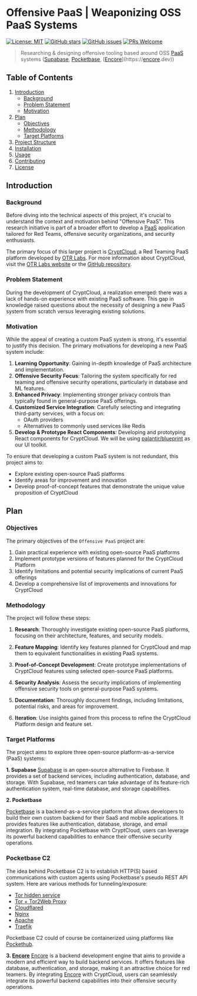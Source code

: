 # Offensive PaaS | Weaponizing OSS PaaS Systems

[![License: MIT](https://img.shields.io/badge/License-MIT-yellow.svg)](https://opensource.org/licenses/MIT)
[![GitHub stars](https://img.shields.io/github/stars/yourusername/offensivepaas.svg)](https://github.com/yourusername/offensivepaas/stargazers)
[![GitHub issues](https://img.shields.io/github/issues/yourusername/offensivepaas.svg)](https://github.com/yourusername/offensivepaas/issues)
[![PRs Welcome](https://img.shields.io/badge/PRs-welcome-brightgreen.svg)](http://makeapullrequest.com)

> Researching & designing offensive tooling based around OSS [PaaS](https://en.wikipedia.org/wiki/Platform_as_a_service) systems ([Supabase](https://supabase.com), [Pocketbase](https://github.com/pocketbase/pocketbase), [[Encore](https://encore.dev/)](https://[encore](https://encore.dev/).dev))

## Table of Contents

1. [Introduction](#introduction)
   - [Background](#background)
   - [Problem Statement](#problem-statement)
   - [Motivation](#motivation)
2. [Plan](#plan)
   - [Objectives](#objectives)
   - [Methodology](#methodology)
   - [Target Platforms](#target-platforms)
3. [Project Structure](#project-structure)
4. [Installation](#installation)
5. [Usage](#usage)
6. [Contributing](#contributing)
7. [License](#license)

## Introduction

### Background

Before diving into the technical aspects of this project, it's crucial to understand the context and motivation behind "Offensive PaaS". This research initiative is part of a broader effort to develop a [PaaS](https://en.wikipedia.org/wiki/Platform_as_a_service) application tailored for Red Teams, offensive security organizations, and security enthusiasts.

The primary focus of this larger project is [CryptCloud](https://github.com/OTRLabs/CryptCloud-Platform), a Red Teaming PaaS platform developed by [OTR Labs](https://github.com/OTRLabs). For more information about CryptCloud, visit the [OTR Labs website](https://otrlabs.com/) or the [GitHub repository](https://github.com/OTRLabs/CryptCloud-Platform).

### Problem Statement

During the development of CryptCloud, a realization emerged: there was a lack of hands-on experience with existing PaaS software. This gap in knowledge raised questions about the necessity of designing a new PaaS system from scratch versus leveraging existing solutions.

### Motivation

While the appeal of creating a custom PaaS system is strong, it's essential to justify this decision. The primary motivations for developing a new PaaS system include:

1. **Learning Opportunity**: Gaining in-depth knowledge of PaaS architecture and implementation.
2. **Offensive Security Focus**: Tailoring the system specifically for red teaming and offensive security operations, particularly in database and ML features.
3. **Enhanced Privacy**: Implementing stronger privacy controls than typically found in general-purpose PaaS offerings.
4. **Customized Service Integration**: Carefully selecting and integrating third-party services, with a focus on:
   - OAuth providers
   - Alternatives to commonly used services like Redis
5. **Develop & Prototype React Components**: Developing and prototyping React components for CryptCloud. We will be using [palantir/blueprint](https://blueprintjs.com/) as our UI toolkit.


To ensure that developing a custom PaaS system is not redundant, this project aims to:

- Explore existing open-source PaaS platforms
- Identify areas for improvement and innovation
- Develop proof-of-concept features that demonstrate the unique value proposition of CryptCloud

## Plan

### Objectives

The primary objectives of the `Offensive PaaS` project are:

1. Gain practical experience with existing open-source PaaS platforms
2. Implement prototype versions of features planned for the CryptCloud Platform
3. Identify limitations and potential security implications of current PaaS offerings
4. Develop a comprehensive list of improvements and innovations for CryptCloud

### Methodology

The project will follow these steps:

1. **Research**: Thoroughly investigate existing open-source PaaS platforms, focusing on their architecture, features, and security models.

2. **Feature Mapping**: Identify key features planned for CryptCloud and map them to equivalent functionalities in existing PaaS systems.

3. **Proof-of-Concept Development**: Create prototype implementations of CryptCloud features using selected open-source PaaS platforms.

4. **Security Analysis**: Assess the security implications of implementing offensive security tools on general-purpose PaaS systems.

5. **Documentation**: Thoroughly document findings, including limitations, potential risks, and areas for improvement.

6. **Iteration**: Use insights gained from this process to refine the CryptCloud Platform design and feature set.



### Target Platforms

The project aims to explore three open-source platform-as-a-service (PaaS) systems:


**1. Supabase**
[Supabase](https://supabase.com) is an open-source alternative to Firebase. It provides a set of backend services, including authentication, database, and storage. With Supabase, red teamers can take advantage of its feature-rich authentication system, real-time database, and storage capabilities.

**2. Pocketbase**

[Pocketbase](https://github.com/pocketbase/pocketbase) is a backend-as-a-service platform that allows developers to build their own custom backend for their SaaS and mobile applications. It provides features like authentication, database, storage, and email integration. By integrating Pocketbase with CryptCloud, users can leverage its powerful backend capabilities to enhance their offensive security operations.

### Pocketbase C2

The idea behind Pocketbase C2 is to establish HTTP(S) based communications with custom agents using Pocketbase's pseudo REST API system. Here are various methods for tunneling/exposure:

- [Tor hidden service](https://www.torproject.org/docs/hidden-services.html.en)
- [Tor + Tor2Web Proxy](https://www.torproject.org/projects/tor2web.html.en)
- [Cloudflared](https://www.cloudflare.com/products/cloudflared/)
- [Nginx](https://www.nginx.com/)
- [Apache](https://httpd.apache.org/)
- [Traefik](https://traefik.io/)

Pocketbase C2 could of course be containerized using platforms like [Pockethub](https://github.com/pocketbase/pockethub).



**3. [Encore](https://encore.dev/)**
[Encore](https://encore.dev/) is a backend development engine that aims to provide a modern and efficient way to build backend services. It offers features like database, authentication, and storage, making it an attractive choice for red teamers. By integrating [Encore](https://encore.dev/) with CryptCloud, users can seamlessly integrate its powerful backend capabilities into their offensive security operations.


